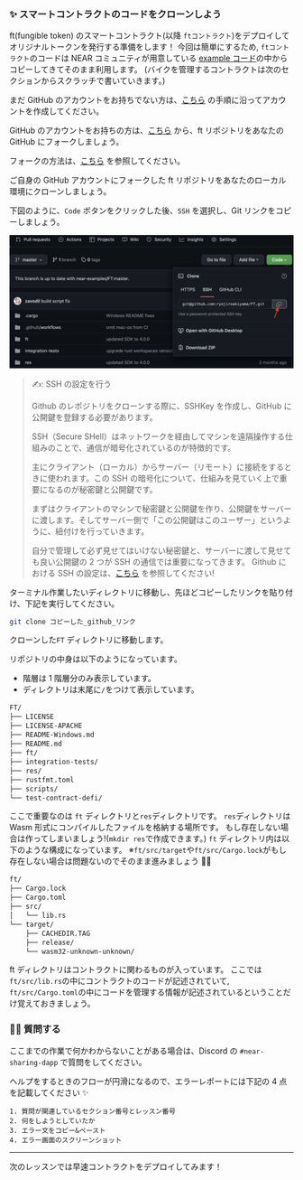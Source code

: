### ✨ スマートコントラクトのコードをクローンしよう

ft(fungible token) のスマートコントラクト(以降 `ftコントラクト`)をデプロイしてオリジナルトークンを発行する準備をします！
今回は簡単にするため, `ftコントラクト`のコードは NEAR コミュニティが用意している [example コード](https://github.com/near-examples)の中からコピーしてきてそのまま利用します。
(バイクを管理するコントラクトは次のセクションからスクラッチで書いていきます。)

まだ GitHub のアカウントをお持ちでない方は、[こちら](https://qiita.com/okumurakengo/items/848f7177765cf25fcde0) の手順に沿ってアカウントを作成してください。

GitHub のアカウントをお持ちの方は、[こちら](https://github.com/near-examples/FT) から、ft リポジトリをあなたの GitHub にフォークしましょう。

フォークの方法は、[こちら](https://docs.github.com/ja/get-started/quickstart/fork-a-repo) を参照してください。

ご自身の GitHub アカウントにフォークした ft リポジトリをあなたのローカル環境にクローンしましょう。

下図のように、`Code` ボタンをクリックした後、`SSH` を選択し、Git リンクをコピーしましょう。

![](/public/images/NEAR-Sharing-Economy/section-1/1_1_1.png)

> ✍️: SSH の設定を行う
>
> Github のレポジトリをクローンする際に、SSHKey を作成し、GitHub に公開鍵を登録する必要があります。
>
> SSH（Secure SHell）はネットワークを経由してマシンを遠隔操作する仕組みのことで、通信が暗号化されているのが特徴的です。
>
> 主にクライアント（ローカル）からサーバー（リモート）に接続をするときに使われます。この SSH の暗号化について、仕組みを見ていく上で重要になるのが秘密鍵と公開鍵です。
>
> まずはクライアントのマシンで秘密鍵と公開鍵を作り、公開鍵をサーバーに渡します。そしてサーバー側で「この公開鍵はこのユーザー」というように、紐付けを行っていきます。
>
> 自分で管理して必ず見せてはいけない秘密鍵と、サーバーに渡して見せても良い公開鍵の 2 つが SSH の通信では重要になってきます。
> Github における SSH の設定は、[こちら](https://docs.github.com/ja/authentication/connecting-to-github-with-ssh) を参照してください!

ターミナル作業したいディレクトリに移動し、先ほどコピーしたリンクを貼り付け、下記を実行してください。

```bash
git clone コピーした_github_リンク
```

クローンした`FT` ディレクトリに移動します。

リポジトリの中身は以下のようになっています。

- 階層は 1 階層分のみ表示しています。
- ディレクトリは末尾に`/`をつけて表示しています。

```
FT/
├── LICENSE
├── LICENSE-APACHE
├── README-Windows.md
├── README.md
├── ft/
├── integration-tests/
├── res/
├── rustfmt.toml
├── scripts/
└── test-contract-defi/
```

ここで重要なのは `ft` ディレクトリと`res`ディレクトリです。
`res`ディレクトリは Wasm 形式にコンパイルしたファイルを格納する場所です。
もし存在しない場合は作ってしまいましょう!(`mkdir res`で作成できます。)
`ft` ディレクトリ内は以下のような構成になっています。
※`ft/src/target`や`ft/src/Cargo.lock`がもし存在しない場合は問題ないのでそのまま進みましょう 🙆‍♂️

```
ft/
├── Cargo.lock
├── Cargo.toml
├── src/
│   └── lib.rs
└── target/
    ├── CACHEDIR.TAG
    ├── release/
    └── wasm32-unknown-unknown/
```

ft ディレクトリはコントラクトに関わるものが入っています。
ここでは`ft/src/lib.rs`の中にコントラクトのコードが記述されていて,
`ft/src/Cargo.toml`の中にコードを管理する情報が記述されているということだけ覚えておきましょう。

### 🙋‍♂️ 質問する

ここまでの作業で何かわからないことがある場合は、Discord の `#near-sharing-dapp` で質問をしてください。

ヘルプをするときのフローが円滑になるので、エラーレポートには下記の 4 点を記載してください ✨

```
1. 質問が関連しているセクション番号とレッスン番号
2. 何をしようとしていたか
3. エラー文をコピー&ペースト
4. エラー画面のスクリーンショット
```

---

次のレッスンでは早速コントラクトをデプロイしてみます！
